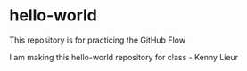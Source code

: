# hello-world
This repository is for practicing the GitHub Flow

I am making this hello-world repository for class - Kenny Lieur

